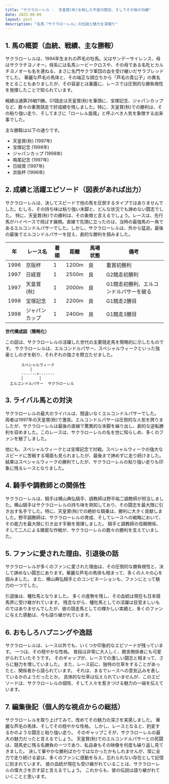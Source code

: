 ```yaml
---
title: "サクラローレル -  天皇賞(秋)を制した不屈の闘志、そしてその後の功績"
date: 2025-08-09
layout: post
description: "名馬『サクラローレル』の伝説と魅力を深堀り"
---
```


## 1. 馬の概要（血統、戦績、主な勝鞍）

サクラローレルは、1994年生まれの芦毛の牡馬。父はサンデーサイレンス、母はサクラチヨノオー。母系には名馬シービークロスや、その母である名牝ヒカルチヨノオーも名を連ねる、まさに名門サクラ軍団の血を受け継いだサラブレッドでした。  華麗な芦毛の馬体と、その端正な顔立ちから「芦毛の貴公子」の異名をとることもありましたが、その容姿とは裏腹に、レースでは圧倒的な勝負根性を発揮したことで知られています。

戦績は通算26戦11勝。G1競走は天皇賞(秋)を筆頭に、宝塚記念、ジャパンカップなど、数々の重賞競走で好成績を残しました。特に、天皇賞(秋)での勝利は、その粘り強い走り、そしてまさに「ローレル旋風」と呼ぶべき人気を象徴する出来事でした。

主な勝鞍は以下の通りです。

* 天皇賞(秋) (1997年)
* 宝塚記念 (1998年)
* ジャパンカップ (1998年)
* 鳴尾記念 (1997年)
* 日経賞 (1997年)
* 京阪杯 (1996年)


## 2. 成績と活躍エピソード（図表があれば出力）

サクラローレルは、決してスピードで他の馬を圧倒するタイプではありませんでした。むしろ、その持ち味は粘り強い末脚と、どんな状況でも諦めない闘志でした。  特に、天皇賞(秋)での勝利は、その象徴と言えるでしょう。レースは、先行馬がハイペースで飛ばす展開。直線で先頭に立ったのは、当時の最強馬の一角であるエルコンドルパサーでした。しかし、サクラローレルは、外から猛追。最後の最後でエルコンドルパサーを捉え、劇的な勝利を掴みました。

| 年 | レース名        | 着順 | 距離 | 馬場状態 | 備考                                      |
|----|-----------------|-------|-------|-----------|-------------------------------------------|
| 1996 | 京阪杯            | 1     | 1200m | 良         | 重賞初勝利                                  |
| 1997 | 日経賞            | 1     | 2500m | 良         | G2競走初勝利                               |
| 1997 | 天皇賞(秋)      | 1     | 2000m | 良         | G1競走初勝利、エルコンドルパサーを破る    |
| 1998 | 宝塚記念          | 1     | 2200m | 良         | G1競走2勝目                               |
| 1998 | ジャパンカップ    | 1     | 2400m | 良         | G1競走3勝目                               |


**世代構成図（簡略化）**

この図は、サクラローレルの活躍した世代の主要競走馬を簡略的に示したものです。  サクラローレルは、エルコンドルパサー、スペシャルウィークといった強豪としのぎを削り、それぞれの強さを際立たせました。

```
       スペシャルウィーク
           │
       -------+-------
       │       │
  エルコンドルパサー  サクラローレル
```


## 3. ライバル馬との対決

サクラローレルの最大のライバルは、間違いなくエルコンドルパサーでした。  両者は1997年の天皇賞(秋)で激突。エルコンドルパサーは圧倒的な人気を誇りましたが、サクラローレルは最後の直線で驚異的な末脚を繰り出し、劇的な逆転勝利を収めました。このレースは、サクラローレルの名を世に知らしめ、多くのファンを魅了しました。

他にも、スペシャルウィークとは宝塚記念で対戦。スペシャルウィークの強大なスピードに苦戦する場面も見られましたが、最後まで諦めずに走り続けました。結果はスペシャルウィークの勝利でしたが、サクラローレルの粘り強い走りも印象に残るレースとなりました。


## 4. 騎手や調教師との関係性

サクラローレルは、騎手は横山典弘騎手、調教師は野平祐二調教師が担当しました。横山騎手はサクラローレルの持ち味を熟知しており、その闘志を最大限に引き出す名手でした。特に、天皇賞(秋)での絶妙な騎乗は、勝利に大きく貢献しました。野平調教師は、サクラローレルの育成、そしてレースへの戦略において、その能力を最大限に引き出す手腕を発揮しました。  騎手と調教師の信頼関係、そして二人による緻密な作戦が、サクラローレルの数々の勝利を支えていました。


## 5. ファンに愛された理由、引退後の話

サクラローレルが多くのファンに愛された理由は、その圧倒的な勝負根性と、決して諦めない闘志にあります。華麗な芦毛の馬体も相まって、多くの人々の心を掴みました。  また、横山典弘騎手とのコンビネーションも、ファンにとって魅力の一つでした。

引退後は、種牡馬となりました。  多くの産駒を残し、その血統は現在も日本競馬界に受け継がれています。  残念ながら、種牡馬としての活躍は目覚ましいものではありませんでしたが、彼の競走馬としての輝かしい実績と、多くのファンに与えた感動は、今も語り継がれています。


## 6. おもしろハプニングや逸話

サクラローレルは、レース以外でも、いくつか印象的なエピソードが残っています。  一つは、その穏やかな性格。  普段は非常に大人しく、厩舎関係者にも可愛がられていたそうです。  そのギャップが、レースでの激しい闘志と相まって、さらに魅力を増していました。  また、レース前に、独特の仕草をすることがあったと、関係者から語られています。  それは、まるでレースへの意気込みを表しているかのようだったとか。  具体的な仕草は伝えられていませんが、このエピソードは、サクラローレルの個性、そして人々を惹きつける魅力の一端を伝えています。


## 7. 編集後記（個人的な視点からの総括）

サクラローレルを取り上げてみて、改めてその魅力の深さを実感しました。  華麗な芦毛の馬体、そしてその穏やかな性格。  しかし、レースとなると、豹変するかのような闘志と粘り強い走り。  そのギャップこそが、サクラローレルの最大の魅力だったと言えるでしょう。  天皇賞(秋)でのエルコンドルパサーとの死闘は、競馬史に残る名勝負の一つであり、私自身もその映像を何度も繰り返し見てきました。  決して華やかな勝利ばかりではなかったかもしれませんが、常に全力で走り続ける姿は、多くのファンに感動を与え、忘れられない存在として記憶に刻まれています。  彼の血統が現在も受け継がれていることは、サクラローレルの偉大さを示す証と言えるでしょう。  これからも、彼の伝説は語り継がれていくことと思います。
